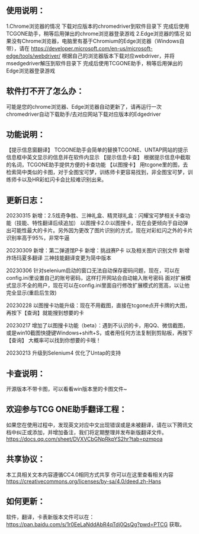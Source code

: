 ## 使用说明：
1.Chrome浏览器的情况
下载对应版本的chromedriver到软件目录下
完成后使用TCGONE助手，稍等后用弹出的chrome浏览器登录游戏
2.Edge浏览器的情况
如果没有Chrome浏览器，电脑里有基于Chromium的Edge浏览器（Windows自带），请在
https://developer.microsoft.com/en-us/microsoft-edge/tools/webdriver/
根据自己的浏览器版本下载对应webdriver，并将msedgedriver解压到软件目录下
完成后使用TCGONE助手，稍等后用弹出的Edge浏览器登录游戏

## 软件打不开了怎么办：
可能是您的chrome浏览器、Edge浏览器自动更新了，请再运行一次chromedriver自动下载助手/去对应网站下载对应版本的Edgedriver

## 功能说明：
【提示信息窗翻译】
TCGONE助手会简单的替换TCGONE、UNTAP网站的提示信息框中英文显示的信息并在软件内显示
【提示信息卡查】
根据提示信息中截取的名词，TCGONE助手提供方便的卡查功能
【以图搜卡】
用tcgone里的图，去检索简中类似的卡图，对于全图宝可梦，训练师卡更容易找到，非全图宝可梦，训练师卡以及HR彩虹闪卡会比较难识别出来。

## 更新日志：
20230315
新增：2.5炫奇争胜、三神礼盒、精灵球礼盒：闪耀宝可梦相关卡查功能（技能、特性翻译后续追加）
以图搜卡2.0:以图搜卡，现在会更倾向于自动弹出可能性最大的卡片。另外因为更改了图片识别的方式，现在对彩虹闪之外的卡片识别率高于95%，非常牛逼


20230309
新增：第二弹道馆P卡
新增：挑战赛P卡
以及相关图片识别文件
新增 炸场玛夏多翻译
三神技能翻译变更为简中版本


20230306
针对selenium启动的窗口无法自动保存密码问题，现在，可以在config.ini里设置自己的账号密码，这样打开网站会自动输入账号密码
面对扩展模式显示不全的用户，现在可以在config.ini里面自行修改扩展模式的宽高，以让他完全显示(重启后生效)

20230228
以图搜卡功能升级：现在不用截图，直接在tcgone点开卡牌的大图，再按下【查询】就能搜到想要的卡

20230217
增加了以图搜卡功能（beta）：遇到不认识的卡，用QQ、微信截图，或是win10截图快捷键Windows+shift+S，或者用任何方法复制到剪贴板，再按下【查询】
大概率可以找到你想要的卡哦！

20230213
升级到Selenium4
优化了Untap的支持


## 卡查说明：
开源版本不带卡图，可以看看win版本里的卡图文件~


## 欢迎参与TCG ONE助手翻译工程：
如果您在使用过程中，发现英文对应中文出现错误或是未被翻译，请在以下腾讯文档中纠正或添加，并增加备注，我们将定期整理并发布新版翻译文件。
https://docs.qq.com/sheet/DVXVCbGNpRkpYS2hr?tab=pzmpoa

## 共享协议：
本工具相关文本内容遵循CC4.0相同方式共享
你可以在这里查看相关内容
https://creativecommons.org/licenses/by-sa/4.0/deed.zh-Hans

## 如何更新：
软件，翻译，卡表新版本文件可以在：https://pan.baidu.com/s/1r0EeLaNddAbR4qTdj0QsQg?pwd=PTCG
获取。
